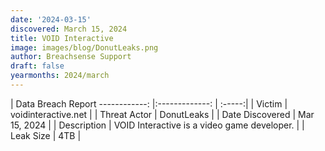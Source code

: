 ```yaml
---
date: '2024-03-15'
discovered: March 15, 2024
title: VOID Interactive
image: images/blog/DonutLeaks.png
author: Breachsense Support
draft: false
yearmonths: 2024/march
---
```



| Data Breach Report
------------:     |:-------------:    | :-----:|
| Victim      | voidinteractive.net      | 
| Threat Actor      | DonutLeaks      | 
| Date Discovered      | Mar 15, 2024      | 
| Description      | VOID Interactive is a video game developer.      | 
| Leak Size      | 4TB      | 

